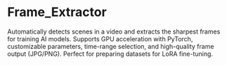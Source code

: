 # Frame_Extractor
Automatically detects scenes in a video and extracts the sharpest frames for training AI models. Supports GPU acceleration with PyTorch, customizable parameters, time-range selection, and high-quality frame output (JPG/PNG). Perfect for preparing datasets for LoRA fine-tuning.
